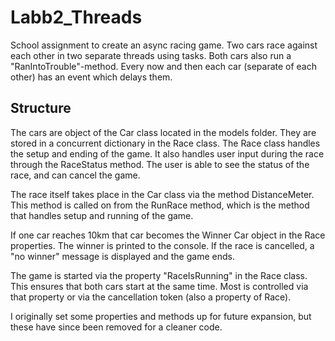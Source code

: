 # Labb2_Threads
School assignment to create an async racing game. Two cars race against each other in two separate threads using tasks.
Both cars also run a "RanIntoTrouble"-method. Every now and then each car (separate of each other) has an event which delays them.

## Structure
The cars are object of the Car class located in the models folder. They are stored in a concurrent dictionary in the Race class.
The Race class handles the setup and ending of the game. It also handles user input during the race through the RaceStatus method.
The user is able to see the status of the race, and can cancel the game. 

The race itself takes place in the Car class via the method DistanceMeter. This method is called on from the RunRace method, which is the method
that handles setup and running of the game.

If one car reaches 10km that car becomes the Winner Car object in the Race properties. The winner is printed to the console.
If the race is cancelled, a "no winner" message is displayed and the game ends. 

The game is started via the property "RaceIsRunning" in the Race class. This ensures that both cars start at the same time. 
Most is controlled via that property or via the cancellation token (also a property of Race).

I originally set some properties and methods up for future expansion, but these have since been removed for a cleaner code.